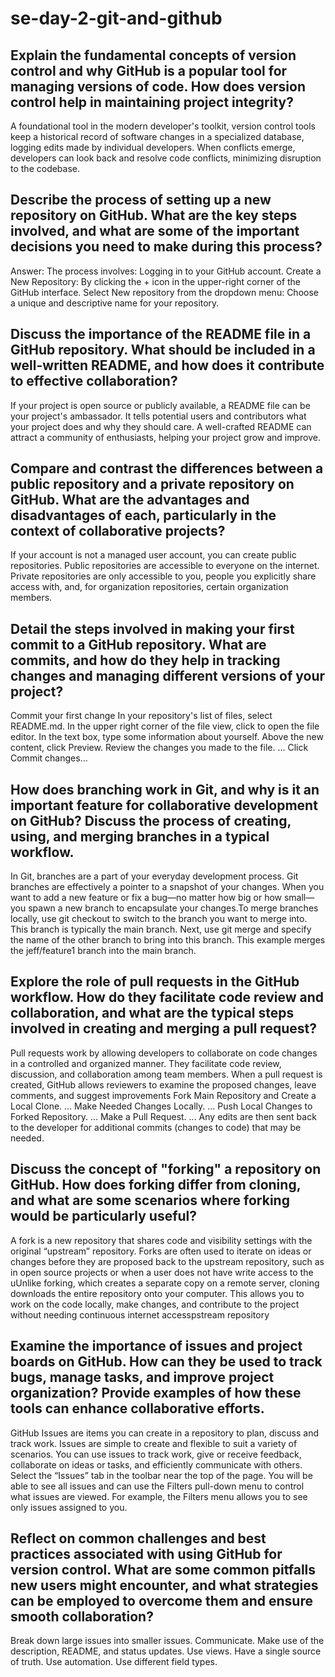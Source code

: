 # se-day-2-git-and-github
## Explain the fundamental concepts of version control and why GitHub is a popular tool for managing versions of code. How does version control help in maintaining project integrity?

A foundational tool in the modern developer's toolkit, version control tools keep a historical record of software changes in a specialized database, logging edits made by individual developers. When conflicts emerge, developers can look back and resolve code conflicts, minimizing disruption to the codebase.

## Describe the process of setting up a new repository on GitHub. What are the key steps involved, and what are some of the important decisions you need to make during this process?

Answer: The process involves: Logging in to your GitHub account. Create a New Repository: By clicking the + icon in the upper-right corner of the GitHub interface. Select New repository from the dropdown menu: Choose a unique and descriptive name for your repository.

## Discuss the importance of the README file in a GitHub repository. What should be included in a well-written README, and how does it contribute to effective collaboration?

If your project is open source or publicly available, a README file can be your project's ambassador. It tells potential users and contributors what your project does and why they should care. A well-crafted README can attract a community of enthusiasts, helping your project grow and improve.

## Compare and contrast the differences between a public repository and a private repository on GitHub. What are the advantages and disadvantages of each, particularly in the context of collaborative projects?

If your account is not a managed user account, you can create public repositories. Public repositories are accessible to everyone on the internet. Private repositories are only accessible to you, people you explicitly share access with, and, for organization repositories, certain organization members.

## Detail the steps involved in making your first commit to a GitHub repository. What are commits, and how do they help in tracking changes and managing different versions of your project?

Commit your first change
In your repository's list of files, select README.md.
In the upper right corner of the file view, click to open the file editor.
In the text box, type some information about yourself.
Above the new content, click Preview.
Review the changes you made to the file. ...
Click Commit changes...

## How does branching work in Git, and why is it an important feature for collaborative development on GitHub? Discuss the process of creating, using, and merging branches in a typical workflow.

In Git, branches are a part of your everyday development process. Git branches are effectively a pointer to a snapshot of your changes. When you want to add a new feature or fix a bug—no matter how big or how small—you spawn a new branch to encapsulate your changes.To merge branches locally, use git checkout to switch to the branch you want to merge into. This branch is typically the main branch. Next, use git merge and specify the name of the other branch to bring into this branch. This example merges the jeff/feature1 branch into the main branch.

## Explore the role of pull requests in the GitHub workflow. How do they facilitate code review and collaboration, and what are the typical steps involved in creating and merging a pull request?

Pull requests work by allowing developers to collaborate on code changes in a controlled and organized manner. They facilitate code review, discussion, and collaboration among team members. When a pull request is created, GitHub allows reviewers to examine the proposed changes, leave comments, and suggest improvements
Fork Main Repository and Create a Local Clone. ...
Make Needed Changes Locally. ...
Push Local Changes to Forked Repository. ...
Make a Pull Request. ...
Any edits are then sent back to the developer for additional commits (changes to code) that may be needed.

## Discuss the concept of "forking" a repository on GitHub. How does forking differ from cloning, and what are some scenarios where forking would be particularly useful?

A fork is a new repository that shares code and visibility settings with the original “upstream” repository. Forks are often used to iterate on ideas or changes before they are proposed back to the upstream repository, such as in open source projects or when a user does not have write access to the uUnlike forking, which creates a separate copy on a remote server, cloning downloads the entire repository onto your computer. This allows you to work on the code locally, make changes, and contribute to the project without needing continuous internet accesspstream repository

## Examine the importance of issues and project boards on GitHub. How can they be used to track bugs, manage tasks, and improve project organization? Provide examples of how these tools can enhance collaborative efforts.

GitHub Issues are items you can create in a repository to plan, discuss and track work. Issues are simple to create and flexible to suit a variety of scenarios. You can use issues to track work, give or receive feedback, collaborate on ideas or tasks, and efficiently communicate with others.
Select the “Issues” tab in the toolbar near the top of the page. You will be able to see all issues and can use the Filters pull-down menu to control what issues are viewed. For example, the Filters menu allows you to see only issues assigned to you.

## Reflect on common challenges and best practices associated with using GitHub for version control. What are some common pitfalls new users might encounter, and what strategies can be employed to overcome them and ensure smooth collaboration?

Break down large issues into smaller issues.
Communicate.
Make use of the description, README, and status updates.
Use views.
Have a single source of truth.
Use automation.
Use different field types.
